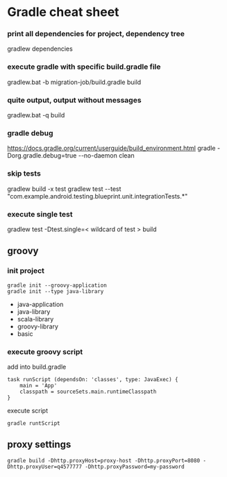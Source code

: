 # Gradle cheat sheet
### print all dependencies for project, dependency tree
gradlew dependencies

### execute gradle with specific build.gradle file
gradlew.bat -b migration-job/build.gradle build

### quite output, output without messages
gradlew.bat -q build

### gradle debug
https://docs.gradle.org/current/userguide/build_environment.html
gradle  -Dorg.gradle.debug=true --no-daemon clean

### skip tests
gradlew build -x test
gradlew test --test "com.example.android.testing.blueprint.unit.integrationTests.*"

### execute single test
gradlew test -Dtest.single=< wildcard of test > build

## groovy

### init project
```
gradle init --groovy-application
gradle init --type java-library
```
* java-application
* java-library
* scala-library
* groovy-library
* basic

### execute groovy script
add into build.gradle
```
task runScript (dependsOn: 'classes', type: JavaExec) {
    main = 'App'
    classpath = sourceSets.main.runtimeClasspath
}
```
execute script 
```
gradle runtScript
```

## proxy settings
```
gradle build -Dhttp.proxyHost=proxy-host -Dhttp.proxyPort=8080 -Dhttp.proxyUser=q4577777 -Dhttp.proxyPassword=my-password
```
